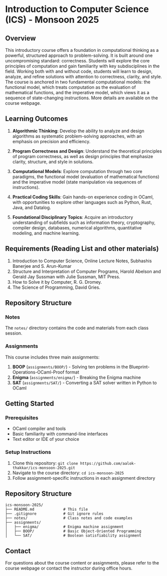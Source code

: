 # Introduction to Computer Science (ICS) - Monsoon 2025

## Overview
This introductory course offers a foundation in computational thinking as a powerful, structured approach to problem-solving. It is built around one uncompromising standard: correctness. Students will explore the core principles of computation and gain familiarity with key subdisciplines in the field. Working both with and without code, students will learn to design, analyze, and refine solutions with attention to correctness, clarity, and style. The course is anchored in two fundamental computational models: the functional model, which treats computation as the evaluation of mathematical functions, and the imperative model, which views it as a sequence of state-changing instructions. More details are available on the course webpage.

## Learning Outcomes
1. **Algorithmic Thinking**: Develop the ability to analyze and design algorithms as systematic problem-solving approaches, with an emphasis on precision and efficiency.

2. **Program Correctness and Design**: Understand the theoretical principles of program correctness, as well as design principles that emphasize clarity, structure, and style in solutions.

3. **Computational Models**: Explore computation through two core paradigms, the functional model (evaluation of mathematical functions) and the imperative model (state manipulation via sequences of instructions).

4. **Practical Coding Skills**: Gain hands-on experience coding in OCaml, with opportunities to explore other languages such as Python, Rust, Java, and Datalog.

5. **Foundational Disciplinary Topics**: Acquire an introductory understanding of subfields such as information theory, cryptography, compiler design, databases, numerical algorithms, quantitative modeling, and machine learning.

## Requirements (Reading List and other materials)
1. Introduction to Computer Science, Online Lecture Notes, Subhashis Banerjee and S. Arun-Kumar
2. Structure and Interpretation of Computer Programs, Harold Abelson and Gerald Jay Sussman with Julie Sussman, MIT Press.
3. How to Solve it by Computer, R. G. Dromey.
4. The Science of Programming, David Gries.


## Repository Structure

### Notes
The `notes/` directory contains the code and materials from each class session.

### Assignments
This course includes three main assignments:

1. **BOOP** (`assignments/BOOP/`) - Solving ten problems in the Blueprint-Operations-OCaml-Proof format
2. **Enigma** (`assignments/enigma/`) - Breaking the Enigma machine
3. **SAT** (`assignments/SAT/`) - Converting a SAT solver written in Python to OCaml

## Getting Started

### Prerequisites
- OCaml compiler and tools
- Basic familiarity with command-line interfaces
- Text editor or IDE of your choice

### Setup Instructions
1. Clone this repository: `git clone https://github.com/aalok-thakkar/ics-monsoon-2025.git`
2. Navigate to the course directory: `cd ics-monsoon-2025`
3. Follow assignment-specific instructions in each assignment directory

## Repository Structure
```
ics-monsoon-2025/
├── README.md             # This file
├── .gitignore            # Git ignore rules
├── notes/                # Class notes and code examples
├── assignments/
│   ├── enigma/           # Enigma machine assignment
│   ├── BOOP/             # Basic Object-Oriented Programming
│   └── SAT/              # Boolean satisfiability assignment
```

## Contact
For questions about the course content or assignments, please refer to the course webpage or contact the instructor during office hours.
